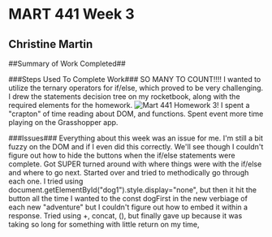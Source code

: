 # MART 441 Week 3 #
## Christine Martin ##

##Summary of Work Completed##

###Steps Used To Complete Work###
SO MANY TO COUNT!!!!
I wanted to utilize the ternary operators for if/else, which proved to be very challenging.  I drew the statements decision tree
on my rocketbook, along with the required elements for the homework.
![Mart 441 Homework 3!](/HW3/Mart_441_Week_3.jpg "Week 3 fiasco")
I spent a "crapton" of time reading about DOM, and functions.  Spent event more time playing on the Grasshopper app.


###Issues###
Everything about this week was an issue for me.
I'm still a bit fuzzy on the DOM and if I even did this correctly. We'll see though
I couldn't figure out how to hide the buttons when the if/else statements were complete.
Got SUPER turned around with where things were with the if/else and where to go next.  Started over and tried to methodically go through each one.
I tried using document.getElementById("dog1").style.display="none", but then it hit the button all the time
I wanted to the const dogFirst in the new verbiage of each new "adventure" but I couldn't figure out how to embed it within a response.  Tried using +, concat, (), but finally gave up because it was taking so long for something with little return on my time,

